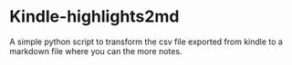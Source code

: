 # Kindle-highlights2md

A simple python script to transform the csv file exported from kindle to a markdown file where you can the more notes.
